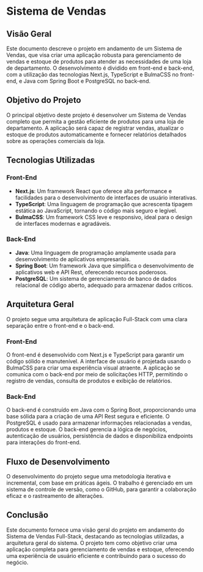 # Sistema de Vendas

## Visão Geral

Este documento descreve o projeto em andamento de um Sistema de Vendas, que visa criar uma aplicação robusta para gerenciamento de vendas e estoque de produtos para atender as necessidades de uma loja de departamento. O desenvolvimento é dividido em front-end e back-end, com a utilização das tecnologias Next.js, TypeScript e BulmaCSS no front-end, e Java com Spring Boot e PostgreSQL no back-end.

## Objetivo do Projeto

O principal objetivo deste projeto é desenvolver um Sistema de Vendas completo que permita a gestão eficiente de produtos para uma loja de departamento. A aplicação será capaz de registrar vendas, atualizar o estoque de produtos automaticamente e fornecer relatórios detalhados sobre as operações comerciais da loja.

## Tecnologias Utilizadas

### Front-End
- **Next.js**: Um framework React que oferece alta performance e facilidades para o desenvolvimento de interfaces de usuário interativas.
- **TypeScript**: Uma linguagem de programação que acrescenta tipagem estática ao JavaScript, tornando o código mais seguro e legível.
- **BulmaCSS**: Um framework CSS leve e responsivo, ideal para o design de interfaces modernas e agradáveis.

### Back-End
- **Java**: Uma linguagem de programação amplamente usada para desenvolvimento de aplicativos empresariais.
- **Spring Boot**: Um framework Java que simplifica o desenvolvimento de aplicativos web e API Rest, oferecendo recursos poderosos.
- **PostgreSQL**: Um sistema de gerenciamento de banco de dados relacional de código aberto, adequado para armazenar dados críticos.

## Arquitetura Geral

O projeto segue uma arquitetura de aplicação Full-Stack com uma clara separação entre o front-end e o back-end.

### Front-End
O front-end é desenvolvido com Next.js e TypeScript para garantir um código sólido e manutenível. A interface de usuário é projetada usando o BulmaCSS para criar uma experiência visual atraente. A aplicação se comunica com o back-end por meio de solicitações HTTP, permitindo o registro de vendas, consulta de produtos e exibição de relatórios.

### Back-End
O back-end é construído em Java com o Spring Boot, proporcionando uma base sólida para a criação de uma API Rest segura e eficiente. O PostgreSQL é usado para armazenar informações relacionadas a vendas, produtos e estoque. O back-end gerencia a lógica de negócios, autenticação de usuários, persistência de dados e disponibiliza endpoints para interações do front-end.

## Fluxo de Desenvolvimento

O desenvolvimento do projeto segue uma metodologia iterativa e incremental, com base em práticas ágeis. O trabalho é gerenciado em um sistema de controle de versão, como o GitHub, para garantir a colaboração eficaz e o rastreamento de alterações.

## Conclusão

Este documento fornece uma visão geral do projeto em andamento do Sistema de Vendas Full-Stack, destacando as tecnologias utilizadas, a arquitetura geral do sistema. O projeto tem como objetivo criar uma aplicação completa para gerenciamento de vendas e estoque, oferecendo uma experiência de usuário eficiente e contribuindo para o sucesso do negócio.
